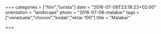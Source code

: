 +++
categories = ["film","turista"]
date = "2016-07-08T23:18:23+02:00"
orientation = "landscape"
photo = "2016-07-08-malabar"
tags = ["venezuela","choroní","kodak","ektar 100"]
title = "Malabar"

+++
